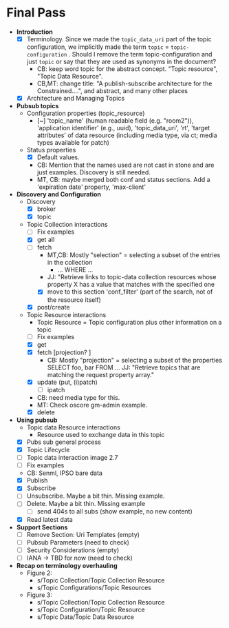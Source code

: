 # Final Pass

- **Introduction**
    - [x] Terminology. Since we made the `topic_data_uri` part of the topic configuration, we implicitly made the term `topic` = `topic-configuration` . Should I remove the term topic-configuration and just `topic` or say that they are used as synonyms in the document?
        - CB: keep word topic for the abstract concept. "Topic resource", "Topic Data Resource".
        - CB,MT: change title: "A publish-subscribe architecture for the Constrained....", and abstract, and many other places
    - [x] Architecture and Managing Topics
- **Pubsub topics**
    - Configuration properties (topic_resource)
        - [~] 'topic_name' (human readable field (e.g. "room2")), 'application identifier' (e.g., uuid), 'topic_data_uri', 'rt', 'target attributes' of data resource (including media type, via ct; media types available for patch)
    - Status properties
        - [x] Default values. 
        - CB: Mention that the names used are not cast in stone and are just examples. Discovery is still needed.
        - MT, CB: maybe merged both conf and status sections. Add a 'expiration date' property, 'max-client'
- **Discovery and Configuration**
    - Discovery
        - [x] broker
        - [x] topic
    - Topic Collection interactions
        - [ ] Fix examples
        - [x] get all
        - [ ] fetch
            - MT,CB: Mostly "selection" = selecting a subset of the entries in the collection
                - ... WHERE ...
            - JJ: "Retrieve links to topic-data collection resources whose property X has a value that matches with the specified one
            - [x] move to this section 'conf_filter' (part of the search, not of the resource itself)
        - [x] post/create
    - Topic Resource interactions
        - Topic Resource = Topic configuration plus other information on a topic
        - [ ] Fix examples
        - [x] get
        - [x] fetch [projection? ]
            - CB: Mostly "projection" = selecting a subset of the properties 
                SELECT foo, bar FROM ...
            JJ: "Retrieve topics that are matching the request property array."
        - [x] update (put, (i)patch)
            - [ ] ipatch
        - CB: need media type for this.
        - MT: Check oscore gm-admin example.
        - [x] delete
- **Using pubsub**
    - Topic data Resource interactions
        - Resource used to exchange data in this topic
    - [x] Pubs sub general process
    - [x] Topic Lifecycle
    - [ ] Topic data interaction image 2.7
    - [ ] Fix examples
    - CB: Senml, IPSO bare data
    - [x] Publish
    - [x] Subscribe
    - [ ] Unsubscribe. Maybe a bit thin. Missing example.
    - [ ] Delete. Maybe a bit thin. Missing example
        - [ ] send 404s to all subs (show example, no new content)
    - [x] Read latest data
- **Support Sections**
    - [ ] Remove Section: Uri Templates (empty)
    - [ ] Pubsub Parameters (need to check)
    - [ ] Security Considerations (empty)
    - [ ] IANA -> TBD for now (need to check)

- **Recap on terminology overhauling**
    - Figure 2:
        - s/Topic Collection/Topic Collection Resource
        - s/Topic Configurations/Topic Resources
    - Figure 3:
        - s/Topic Collection/Topic Collection Resource
        - s/Topic Configuration/Topic Resource
        - s/Topic Data/Topic Data Resource
